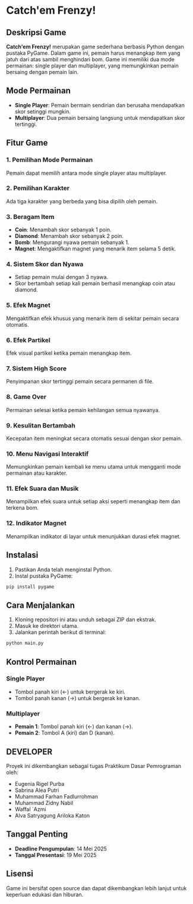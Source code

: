# Catch'em Frenzy!

## Deskripsi Game
**Catch'em Frenzy!** merupakan game sederhana berbasis Python dengan pustaka PyGame. Dalam game ini, pemain harus menangkap item yang jatuh dari atas sambil menghindari bom. Game ini memiliki dua mode permainan: single player dan multiplayer, yang memungkinkan pemain bersaing dengan pemain lain.

## Mode Permainan
- **Single Player**: Pemain bermain sendirian dan berusaha mendapatkan skor setinggi mungkin.
- **Multiplayer**: Dua pemain bersaing langsung untuk mendapatkan skor tertinggi.

## Fitur Game

### 1. Pemilihan Mode Permainan
Pemain dapat memilih antara mode single player atau multiplayer.

### 2. Pemilihan Karakter
Ada tiga karakter yang berbeda yang bisa dipilih oleh pemain.

### 3. Beragam Item
- **Coin**: Menambah skor sebanyak 1 poin.
- **Diamond**: Menambah skor sebanyak 2 poin.
- **Bomb**: Mengurangi nyawa pemain sebanyak 1.
- **Magnet**: Mengaktifkan magnet yang menarik item selama 5 detik.

### 4. Sistem Skor dan Nyawa
- Setiap pemain mulai dengan 3 nyawa.
- Skor bertambah setiap kali pemain berhasil menangkap coin atau diamond.

### 5. Efek Magnet
Mengaktifkan efek khusus yang menarik item di sekitar pemain secara otomatis.

### 6. Efek Partikel
Efek visual partikel ketika pemain menangkap item.

### 7. Sistem High Score
Penyimpanan skor tertinggi pemain secara permanen di file.

### 8. Game Over
Permainan selesai ketika pemain kehilangan semua nyawanya.

### 9. Kesulitan Bertambah
Kecepatan item meningkat secara otomatis sesuai dengan skor pemain.

### 10. Menu Navigasi Interaktif
Memungkinkan pemain kembali ke menu utama untuk mengganti mode permainan atau karakter.

### 11. Efek Suara dan Musik
Menampilkan efek suara untuk setiap aksi seperti menangkap item dan terkena bom.

### 12. Indikator Magnet
Menampilkan indikator di layar untuk menunjukkan durasi efek magnet.

## Instalasi
1. Pastikan Anda telah menginstal Python.
2. Instal pustaka PyGame:
```bash
pip install pygame
```

## Cara Menjalankan
1. Kloning repositori ini atau unduh sebagai ZIP dan ekstrak.
2. Masuk ke direktori utama.
3. Jalankan perintah berikut di terminal:
```bash
python main.py
```

## Kontrol Permainan
### Single Player
- Tombol panah kiri (←) untuk bergerak ke kiri.
- Tombol panah kanan (→) untuk bergerak ke kanan.

### Multiplayer
- **Pemain 1**: Tombol panah kiri (←) dan kanan (→).
- **Pemain 2**: Tombol A (kiri) dan D (kanan).

## DEVELOPER
Proyek ini dikembangkan sebagai tugas Praktikum Dasar Pemrograman oleh:
- Eugenia Rigel Purba 
- Sabrina Alea Putri 
- Muhammad Farhan Fadlurrohman 
- Muhammad Zidny Nabil 
- Waffal `Azmi 
- Alva Satryagung Ariloka Katon 

## Tanggal Penting
- **Deadline Pengumpulan**: 14 Mei 2025
- **Tanggal Presentasi**: 19 Mei 2025

## Lisensi
Game ini bersifat open source dan dapat dikembangkan lebih lanjut untuk keperluan edukasi dan hiburan.
